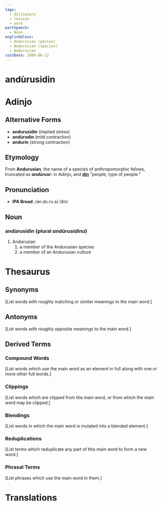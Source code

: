 ```yaml
---
tags:
  - dictionary
  - lexicon
  - word
partSpeech:
  - Noun
englishGloss:
  - Andurusian (person)
  - Andurusian (species)
  - Andurusian
coinDate: 2008-06-22
---
```

# andùrusidin

# Adinjo
## Alternative Forms
- **andurusidin** (implied stress)
- **andùrudin** (mild contraction)
- **andurín** (strong contraction)

## Etymology
From **Andurusian**, the name of a species of anthropomorphic felines, truncated as ***andùrusi-*** in Adinjo, and [**din**](lexicon/d/din) "people, type of people."

## Pronunciation
- **IPA Broad**: /an.dʌ.ru.sɪ.'din/

## Noun

### andùrusìdin (plural *andùrusìdinu*)
1. Andurusian
	1. a member of the Andurusian species
	2. a member of an Andurusian culture

# Thesaurus
## Synonyms
\[List words with roughly matching or similar meanings to the main word.]
## Antonyms
\[List words with roughly opposite meanings to the main word.]

## Derived Terms

### Compound Words
\[List words which use the main word as an element in full along with one or more other full words.]
### Clippings
\[List words which are clipped from the main word, or from which the main word may be clipped.]
### Blendings
\[List words in which the main word is mutated into a blended element.]
### Reduplications
\[List terms which reduplicate any part of this main word to form a new word.]
### Phrasal Terms
\[List phrases which use the main word in them.]

# Translations
